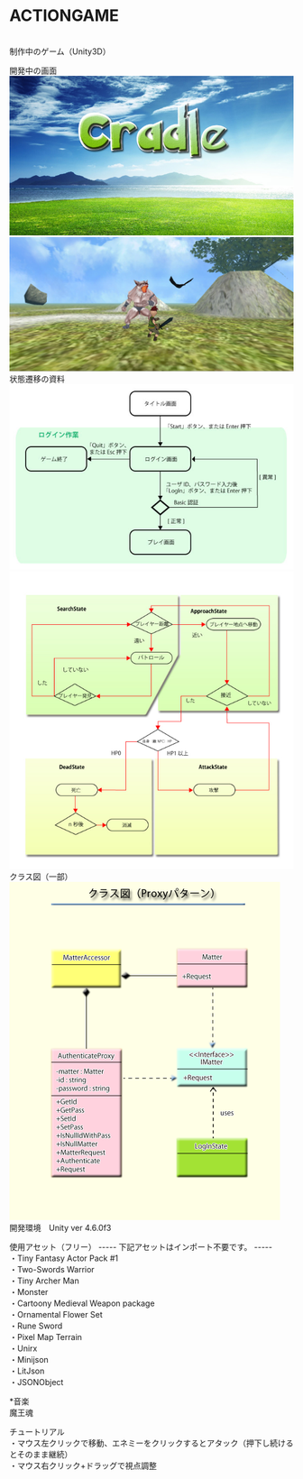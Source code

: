 ACTIONGAME
=========
<br>制作中のゲーム（Unity3D）

開発中の画面
![image](title.jpg)
![image](3DACTIONGAME.jpg)
状態遷移の資料
![image](資料/状態遷移図_タイトル画面~プレイ画面まで.jpg)
![image](資料/敵NPC状態遷移図.jpg)
クラス図（一部）
![image](資料/クラス図（Proxyパターン）.png)
<br>
開発環境　Unity ver 4.6.0f3

使用アセット（フリー）
----- 下記アセットはインポート不要です。 -----
<br>・Tiny Fantasy Actor Pack #1
<br>・Two-Swords Warrior
<br>・Tiny Archer Man
<br>・Monster
<br>・Cartoony Medieval Weapon package
<br>・Ornamental Flower Set
<br>・Rune Sword
<br>・Pixel Map Terrain
<br>・Unirx
<br>・Minijson
<br>・LitJson
<br>・JSONObject

*音楽
<br>魔王魂

チュートリアル
<br>・マウス左クリックで移動、エネミーをクリックするとアタック（押下し続けるとそのまま継続）
<br>・マウス右クリック+ドラッグで視点調整
